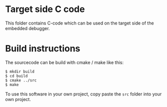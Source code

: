 
# Target side C code

This folder contains C-code which can be used on the target side of the embedded
debugger.

# Build instructions

The sourcecode can be build with cmake / make like this:

    $ mkdir build
    $ cd build
    $ cmake ../src
    $ make

To use this software in your own project, copy paste the `src` folder into your own project.

